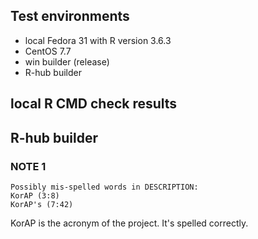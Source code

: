 ## Test environments
* local Fedora 31 with R version 3.6.3
* CentOS 7.7
* win builder (release)
* R-hub builder

## local R CMD check results

## R-hub builder
### NOTE 1
```
Possibly mis-spelled words in DESCRIPTION:
KorAP (3:8)
KorAP's (7:42)
```
KorAP is the acronym of the project. It's spelled correctly.

